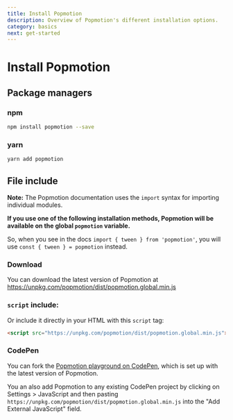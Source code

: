 ```yaml
---
title: Install Popmotion
description: Overview of Popmotion's different installation options.
category: basics
next: get-started
---
```


# Install Popmotion

## Package managers

### npm

```bash
npm install popmotion --save
```

### yarn

```bash
yarn add popmotion
```

## File include

**Note:** The Popmotion documentation uses the `import` syntax for importing individual modules.

**If you use one of the following installation methods, Popmotion will be available on the global `popmotion` variable.**

So, when you see in the docs `import { tween } from 'popmotion'`, you will use `const { tween } = popmotion` instead.

### Download

You can download the latest version of Popmotion at https://unpkg.com/popmotion/dist/popmotion.global.min.js

### `script` include:

Or include it directly in your HTML with this `script` tag:

```html
<script src="https://unpkg.com/popmotion/dist/popmotion.global.min.js"></script>
```

### CodePen

You can fork the [Popmotion playground on CodePen](https://codepen.io/popmotion/pen/zPjXWa?editors=0010), which is set up with the latest version of Popmotion.

You an also add Popmotion to any existing CodePen project by clicking on Settings > JavaScript and then pasting `https://unpkg.com/popmotion/dist/popmotion.global.min.js` into the "Add External JavaScript" field.
